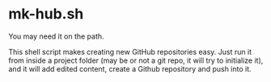 mk-hub.sh
===========

You may need it on the path.

This shell script makes creating new GitHub repositories easy. 
Just run it from inside a project folder (may be or not a git repo, it will try to initialize it), 
and it will add edited content, create a Github repository and push into it.
